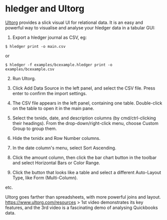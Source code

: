 # hledger and Ultorg

[Ultorg](https://www.ultorg.com/) provides a slick visual UI for relational data.
It is an easy and powerful way to visualise and analyse your hledger data in a tabular GUI:

1. Export a hledger journal as CSV, eg:
```shell
$ hledger print -o main.csv
```
or
```shell
$ hledger -f examples/bcexample.hledger print -o examples/bcexample.csv
```

2. Run Ultorg.

3. Click Add Data Source in the left panel, and select the CSV file. Press enter to confirm the import settings.

4. The CSV file appears in the left panel, containing one table. Double-click on the table to open it in the main pane.

5. Select the txnidx, date, and description columns (by cmd/ctrl-clicking their headings). From the drop-down/right-click menu, choose Custom Group to group them.

6. Hide the txnidx and Row Number columns.

7. In the date column's menu, select Sort Ascending.

8. Click the amount column, then click the bar chart button in the toolbar and select Horizontal Bars or Color Range.

9. Click the button that looks like a table and select a different Auto-Layout Type, like Form (Multi-Column).

etc.

Ultorg goes farther than spreadsheets, with more powerful joins and layout.
https://www.ultorg.com/resources > 1st video demonstrates its key features,
and the 3rd video is a fascinating demo of analysing Quickbooks data.
